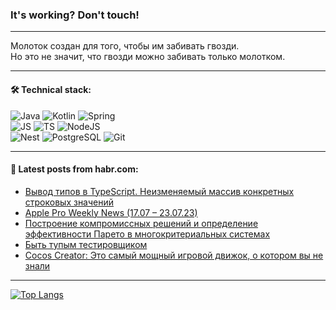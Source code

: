 ### It's working? Don't touch!

---
Молоток создан для того, чтобы им забивать гвозди. <br>
Но это не значит, что гвозди можно забивать только молотком.

---

#### 🛠️ Technical stack:

![Java](https://img.shields.io/badge/Java-informational?logo=Oracle&style=flat&logoColor=white&color=FF4500)
![Kotlin](https://img.shields.io/badge/Kotlin-informational?logo=Kotlin&style=flat&logoColor=white&color=774D97)
![Spring](https://img.shields.io/badge/SpringBoot-informational?logo=SpringBoot&style=flat&logoColor=white&color=6DB33F) <br>
![JS](https://img.shields.io/badge/JS-informational?logo=javaScript&style=flat&logoColor=black&color=F7Df1E)
![TS](https://img.shields.io/badge/TypeScript-informational?logo=typeScript&style=flat&logoColor=black&color=0667A8)
![NodeJS](https://img.shields.io/badge/NodeJS-informational?logo=node.js&style=flat&logoColor=white&color=70A760) <br>
![Nest](https://img.shields.io/badge/NestJS-informational?logo=NestJS&style=flat&logoColor=white&color=E0234E)
![PostgreSQL](https://img.shields.io/badge/PostgreSQL-informational?logo=PostgreSQL&style=flat&logoColor=white&color=DAA520)
![Git](https://img.shields.io/badge/Git-informational?logo=git&style=flat&logoColor=white&color=778899)

___

#### 💬 Latest posts from habr.com:

<!-- BLOG-POST-LIST:START -->
- [Вывод типов в TypeScript. Неизменяемый массив конкретных строковых значений](https://habr.com/ru/articles/750074/?utm_source=habrahabr&utm_medium=rss&utm_campaign=750074)
- [Apple Pro Weekly News &lpar;17.07 – 23.07.23&rpar;](https://habr.com/ru/articles/750070/?utm_source=habrahabr&utm_medium=rss&utm_campaign=750070)
- [Построение компромиссных решений и определение эффективности Парето в многокритериальных системах](https://habr.com/ru/companies/otus/articles/750038/?utm_source=habrahabr&utm_medium=rss&utm_campaign=750038)
- [Быть тупым тестировщиком](https://habr.com/ru/articles/750046/?utm_source=habrahabr&utm_medium=rss&utm_campaign=750046)
- [Cocos Creator: Это самый мощный игровой движок, о котором вы не знали](https://habr.com/ru/articles/750034/?utm_source=habrahabr&utm_medium=rss&utm_campaign=750034)
<!-- BLOG-POST-LIST:END -->

---
[![Top Langs](https://github-readme-stats-git-master-advtsetting-gmailcom.vercel.app/api/top-langs/?username=zloylis&langs_count=10&hide_title=false&title_color=e6edf3&size_weight=0.5&count_weight=0.5&layout=compact&hide_border=true&theme=dracula)](https://github.com/zloylis)

<!-- ![GitHub stats](https://github-readme-stats-git-master-advtsetting-gmailcom.vercel.app/api?username=zloylis&show_icons=true&hide_border=true&theme=dracula&hide_title=true&include_all_commits=true&count_private=true&hide=contribs&hide_rank=true) -->
